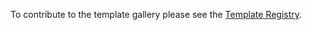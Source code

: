 To contribute to the template gallery please see the [Template Registry](https://github.com/victoriabernard92/template-registry).